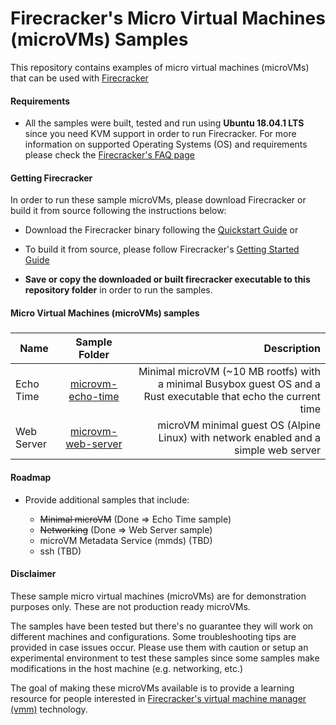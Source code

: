 # Firecracker's Micro Virtual Machines (microVMs) Samples

This repository contains examples of micro virtual machines (microVMs) that can be used with <a href="https://github.com/firecracker-microvm/firecracker" target="_blank">Firecracker</a>

#### Requirements

- All the samples were built, tested and run using __Ubuntu 18.04.1 LTS__ since you need KVM support in order to run Firecracker. For more information on supported Operating Systems (OS) and requirements please check the [Firecracker's FAQ page](https://github.com/firecracker-microvm/firecracker/blob/master/FAQ.md#what-operating-systems-are-supported-by-firecracker)

#### Getting Firecracker

In order to run these sample microVMs, please download Firecracker or build it from source following the instructions below:

- Download the Firecracker binary following the <a href="https://github.com/firecracker-microvm/firecracker/blob/master/docs/getting-started.md#getting-the-firecracker-binary" target="_blank">Quickstart Guide</a> or

- To build it from source, please follow Firecracker's <a href="https://github.com/firecracker-microvm/firecracker#getting-started" target="_blank">Getting Started Guide</a>

- **Save or copy the downloaded or built firecracker executable to this repository folder** in order to run the samples.


#### Micro Virtual Machines (microVMs) samples

##### 

| Name      | Sample Folder           | Description  |
| ------------- |:-------------:| -----------:|
| Echo Time     | [microvm-echo-time](./microvm-echo-time) | Minimal microVM (~10 MB rootfs) with a minimal Busybox guest OS and a Rust executable that echo the current time|
| Web Server     | [microvm-web-server](./microvm-web-server) | microVM minimal guest OS (Alpine Linux) with network enabled and a simple web server|

#### Roadmap

- Provide additional samples that include:
 
    - ~~Minimal microVM~~ (Done => Echo Time sample)
    - ~~Networking~~ (Done => Web Server sample)
    - microVM Metadata Service (mmds) (TBD)
    - ssh (TBD)

#### Disclaimer

These sample micro virtual machines (microVMs) are for demonstration purposes only. These are not production ready microVMs. 

The samples have been tested but there's no guarantee they will work on different machines and configurations. Some troubleshooting tips are provided in case issues occur. Please use them with caution or setup an experimental environment to test these samples since some samples make modifications in the host machine (e.g. networking, etc.)

The goal of making these microVMs available is to provide a learning resource for people interested in [Firecracker's virtual machine manager (vmm)](https://firecracker-microvm.github.io/) technology.